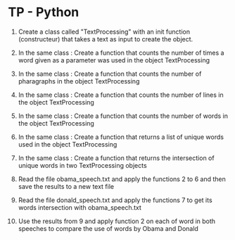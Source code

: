 # TP - Python

1. Create a class called "TextProcessing" with an init function (constructeur) that takes a text as input to create the object.

2. In the same class : Create a function that counts the number of times a word given as a parameter was used in the object TextProcessing

3. In the same class : Create a function that counts the number of pharagraphs in the object TextProcessing

4. In the same class : Create a function that counts the number of lines in the object TextProcessing

5. In the same class : Create a function that counts the number of words in the object TextProcessing

6. In the same class : Create a function that returns a list of unique words used in the object TextProcessing

7. In the same class : Create a function that returns the intersection of unique words in two TextProcessing objects

8. Read the file obama_speech.txt and apply the functions 2 to 6 and then save the results to a new text file

9. Read the file donald_speech.txt and apply the functions 7 to get its words intersection with obama_speech.txt

10. Use the results from 9 and apply function 2 on each of word in both speeches to compare the use of words by Obama and Donald

